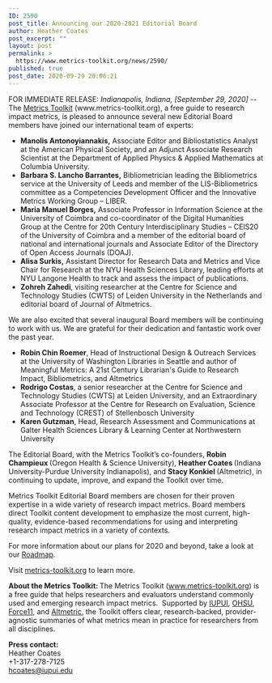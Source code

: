 ```yaml
---
ID: 2590
post_title: Announcing our 2020-2021 Editorial Board
author: Heather Coates
post_excerpt: ""
layout: post
permalink: >
  https://www.metrics-toolkit.org/news/2590/
published: true
post_date: 2020-09-29 20:06:21
---
```

<!-- wp:paragraph -->
<p>FOR IMMEDIATE RELEASE: <em>Indianapolis, Indiana, [September 29, 2020] -- </em>The <a href="http://www.metrics-toolkit.org">Metrics Toolkit</a> (www.metrics-toolkit.org), a free guide to research impact metrics, is pleased to announce several new Editorial Board members have joined our international team of experts:</p>
<!-- /wp:paragraph -->

<!-- wp:list -->
<ul><li><strong>Manolis Antonoyiannakis,</strong> Associate Editor and Bibliostatistics Analyst at the American Physical Society, and an Adjunct Associate Research Scientist at the Department of Applied Physics &amp; Applied Mathematics at Columbia University.</li><li><strong>Barbara S. Lancho Barrantes,</strong> Bibliometrician leading the Bibliometrics service at the University of Leeds and member of the LIS-Bibliometrics committee as a Competencies Development Officer and the Innovative Metrics Working Group – LIBER.</li><li><strong>Maria Manuel Borges,</strong> Associate Professor in Information Science at the University of Coimbra and co-coordinator of the Digital Humanities Group at the Centre for 20th Century Interdisciplinary Studies – CEIS20 of the University of Coimbra and a member of the editorial board of national and international journals and Associate Editor of the Directory of Open Access Journals (DOAJ).</li><li><strong>Alisa Surkis,</strong> Assistant Director for Research Data and Metrics and Vice Chair for Research at the NYU Health Sciences Library, leading efforts at NYU Langone Health to track and assess the impact of publications.</li><li><strong>Zohreh Zahedi</strong>, visiting researcher at the Centre for Science and Technology Studies (CWTS) of Leiden University in the Netherlands and editorial board of Journal of Altmetrics.</li></ul>
<!-- /wp:list -->

<!-- wp:paragraph -->
<p>We are also excited that several inaugural Board members will be continuing to work with us. We are grateful for their dedication and fantastic work over the past year.</p>
<!-- /wp:paragraph -->

<!-- wp:list -->
<ul><li><strong>Robin Chin Roemer</strong>, Head of Instructional Design &amp; Outreach Services at the University of Washington Libraries in Seattle and author of Meaningful Metrics: A 21st Century Librarian's Guide to Research Impact, Bibliometrics, and Altmetrics</li><li><strong>Rodrigo Costas</strong>, a senior researcher at the Centre for Science and Technology Studies (CWTS) at Leiden University, and an Extraordinary Associate Professor at the Centre for Research on Evaluation, Science and Technology (CREST) of Stellenbosch University</li><li><strong>Karen Gutzman</strong>, Head, Research Assessment and Communications at Galter Health Sciences Library &amp; Learning Center at Northwestern University</li></ul>
<!-- /wp:list -->

<!-- wp:paragraph -->
<p>The Editorial Board, with the Metrics Toolkit’s co-founders, <strong>Robin Champieux </strong>(Oregon Health &amp; Science University), <strong>Heather Coates </strong>(Indiana University-Purdue University Indianapolis), and <strong>Stacy Konkiel </strong>(Altmetric), in continuing to update, improve, and expand the Toolkit over time. </p>
<!-- /wp:paragraph -->

<!-- wp:paragraph -->
<p>Metrics Toolkit Editorial Board members are chosen for their proven expertise in a wide variety of research impact metrics. Board members direct Toolkit content development to emphasize the most current, high-quality, evidence-based recommendations for using and interpreting research impact metrics in a variety of contexts.</p>
<!-- /wp:paragraph -->

<!-- wp:paragraph -->
<p>For more information about our plans for 2020 and beyond, take a look at our <a href="https://www.metrics-toolkit.org/about/">Roadmap</a>.</p>
<!-- /wp:paragraph -->

<!-- wp:paragraph -->
<p>Visit <a href="http://www.metrics-toolkit.org/">metrics-toolkit.org</a> to learn more.</p>
<!-- /wp:paragraph -->

<!-- wp:paragraph -->
<p><strong>About the Metrics Toolkit:&nbsp;</strong>The Metrics Toolkit (<a href="http://www.metrics-toolkit.org">www.metrics-toolkit.org</a>) is a free guide that helps researchers and evaluators understand commonly used and emerging research impact metrics.&nbsp; Supported by <a href="https://www.iupui.edu">IUPUI</a>, <a href="https://www.ohsu.edu/">OHSU</a>, <a href="https://www.force11.org/">Force11</a>, and <a href="https://www.altmetric.com/">Altmetric</a>, the Toolkit offers clear, research-backed, provider-agnostic summaries of what metrics mean in practice for researchers from all disciplines.</p>
<!-- /wp:paragraph -->

<!-- wp:paragraph -->
<p><strong>Press contact:</strong><br>Heather Coates<br>+1-317-278-7125<br><a href="mailto:hcoates@iupui.edu">hcoates@iupui.edu</a> </p>
<!-- /wp:paragraph -->